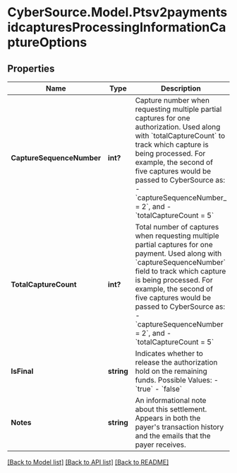 # CyberSource.Model.Ptsv2paymentsidcapturesProcessingInformationCaptureOptions
## Properties

Name | Type | Description | Notes
------------ | ------------- | ------------- | -------------
**CaptureSequenceNumber** | **int?** | Capture number when requesting multiple partial captures for one authorization. Used along with &#x60;totalCaptureCount&#x60; to track which capture is being processed.  For example, the second of five captures would be passed to CyberSource as:   - &#x60;captureSequenceNumber_ &#x3D; 2&#x60;, and   - &#x60;totalCaptureCount &#x3D; 5&#x60;  | [optional] 
**TotalCaptureCount** | **int?** | Total number of captures when requesting multiple partial captures for one payment. Used along with &#x60;captureSequenceNumber&#x60; field to track which capture is being processed.  For example, the second of five captures would be passed to CyberSource as:   - &#x60;captureSequenceNumber &#x3D; 2&#x60;, and   - &#x60;totalCaptureCount &#x3D; 5&#x60;  | [optional] 
**IsFinal** | **string** | Indicates whether to release the authorization hold on the remaining funds.   Possible Values: - &#x60;true&#x60; - &#x60;false&#x60;  | [optional] 
**Notes** | **string** | An informational note about this settlement. Appears in both the payer&#39;s transaction history and the emails that the payer receives.  | [optional] 

[[Back to Model list]](../README.md#documentation-for-models) [[Back to API list]](../README.md#documentation-for-api-endpoints) [[Back to README]](../README.md)

